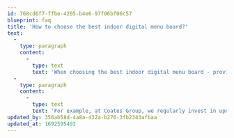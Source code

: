 ```yaml
---
id: 768cd6f7-ffbe-4205-b4e6-97f06bf06c57
blueprint: faq
title: 'How to choose the best indoor digital menu board?'
text:
  -
    type: paragraph
    content:
      -
        type: text
        text: 'When choosing the best indoor digital menu board - providers, look for a track record of success, end-to-end services, widespread adoption across the QSR industry, a broad suite of merchandising solutions, fitness for purpose within the restaurant ecosystem, and both hardware and software solutions that work cohesively together.'
  -
    type: paragraph
    content:
      -
        type: text
        text: 'For example, at Coates Group, we regularly invest in updating our digital menu board hardware and SwitchboardTM CMS software to meet the evolving needs of restaurant customers. Our full-lifecycle support from design to installation ensures quality at every step of the way, recognised by industry organisations and global brands.'
updated_by: 356ab58d-4a8a-432a-b276-3fb2343afbaa
updated_at: 1692595492
---
```

